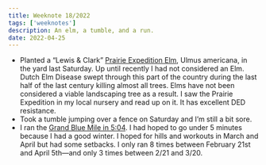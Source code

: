 ```yaml
---
title: Weeknote 18/2022
tags: ['weeknotes']
description: An elm, a tumble, and a run. 
date: 2022-04-25
---
```

- Planted a “Lewis & Clark” [Prairie Expedition Elm](http://www.ndsuresearchfoundation.org/prairie_expedition), Ulmus americana, in the yard last Saturday. Up until recently I had not considered an Elm. Dutch Elm Disease swept through this part of the country during the last half of the last century killing almost all trees. Elms have not been considered a viable landscaping tree as a result. I saw the Prairie Expedition in my local nursery and read up on it. It has excellent DED resistance. 
- Took a tumble jumping over a fence on Saturday and I’m still a bit sore. 
- I ran the [Grand Blue Mile in 5:04](https://raceday.enmotive.com/#/events/2022-grand-blue-mile/results?category=Grand%20Blue%20Mile&bracket_id=9aa2bab8-88e6-434c-83bc-57406dcbccd0&page=1). I had hoped to go under 5 minutes because I had a good winter. I hoped for hills and workouts in March and April but had some setbacks. I only ran 8 times between February 21st and April 5th—and only 3 times between 2/21 and 3/20.